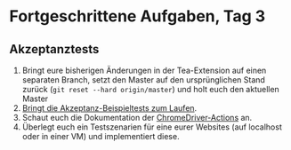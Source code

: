 # Fortgeschrittene Aufgaben, Tag 3

## Akzeptanztests

1. Bringt eure bisherigen Änderungen in der Tea-Extension auf einen separaten
   Branch, setzt den Master auf den ursprünglichen Stand zurück
   (`git reset --hard origin/master`) und holt euch den aktuellen Master
2. [Bringt die Akzeptanz-Beispieltests zum Laufen](https://github.com/oliverklee/tea#running-the-acceptance-tests).
3. Schaut euch die Dokumentation der
   [ChromeDriver-Actions](https://codeception.com/docs/modules/WebDriver) an.
4. Überlegt euch ein Testszenarien für eine eurer Websites (auf localhost oder
   in einer VM) und implementiert diese.

